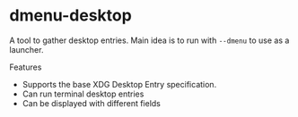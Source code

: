 # dmenu-desktop
A tool to gather desktop entries. Main idea is to run with `--dmenu` to use as a launcher.

Features
- Supports the base XDG Desktop Entry specification.
- Can run terminal desktop entries
- Can be displayed with different fields
